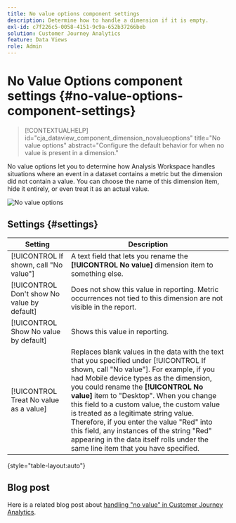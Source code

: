 ```yaml
---
title: No value options component settings
description: Determine how to handle a dimension if it is empty.
exl-id: c7f226c5-0058-4151-9c9a-652b37266beb
solution: Customer Journey Analytics
feature: Data Views
role: Admin
---
```

# No Value Options component settings {#no-value-options-component-settings}

<!-- markdownlint-disable MD034 -->

>[!CONTEXTUALHELP]
>id="cja_dataview_component_dimension_novalueoptions"
>title="No value options"
>abstract="Configure the default behavior for when no value is present in a dimension."

<!-- markdownlint-enable MD034 -->


No value options let you to determine how Analysis Workspace handles situations where an event in a dataset contains a metric but the dimension did not contain a value. You can choose the name of this dimension item, hide it entirely, or even treat it as an actual value.

![No value options](../assets/no-value-options.png)

## Settings {#settings}

| Setting | Description |
| --- | --- |
| [!UICONTROL If shown, call "No value"] | A text field that lets you rename the **[!UICONTROL No value]** dimension item to something else. |
| [!UICONTROL Don't show No value by default] | Does not show this value in reporting. Metric occurrences not tied to this dimension are not visible in the report. |
| [!UICONTROL Show No value by default] | Shows this value in reporting. |
| [!UICONTROL Treat No value as a value] | Replaces blank values in the data with the text that you specified under [!UICONTROL If shown, call "No value"]. For example, if you had Mobile device types as the dimension, you could rename the **[!UICONTROL No value]** item to "Desktop". When you change this field to a custom value, the custom value is treated as a legitimate string value. Therefore, if you enter the value "Red" into this field, any instances of the string "Red" appearing in the data itself rolls under the same line item that you have specified. |

{style="table-layout:auto"}

## Blog post

Here is a related blog post about [handling "no value" in Customer Journey Analytics](https://experienceleaguecommunities.adobe.com/t5/adobe-analytics-blogs/handling-quot-no-value-quot-in-customer-journey-analytics/ba-p/597339).

